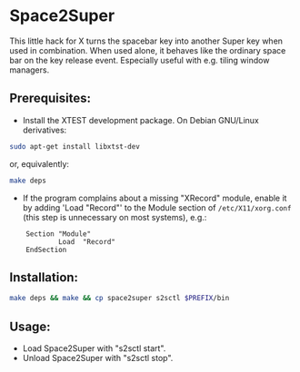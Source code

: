 # Space2Super

This little hack for X turns the spacebar key into another Super key when used in combination.
When used alone, it behaves like the ordinary space bar on the key release event.
Especially useful with e.g. tiling window managers.


## Prerequisites:
* Install the XTEST development package. On Debian GNU/Linux derivatives:
```bash
sudo apt-get install libxtst-dev
```
or, equivalently:
```bash
make deps
```
* If the program complains about a missing "XRecord" module, enable it by adding 'Load "Record"'
to the Module section of ``/etc/X11/xorg.conf`` (this step is unnecessary on most systems), e.g.:
```
    Section "Module"
            Load  "Record"
    EndSection
```

## Installation:
```bash
make deps && make && cp space2super s2sctl $PREFIX/bin
```

## Usage:
* Load Space2Super with "s2sctl start".
* Unload Space2Super with "s2sctl stop".
